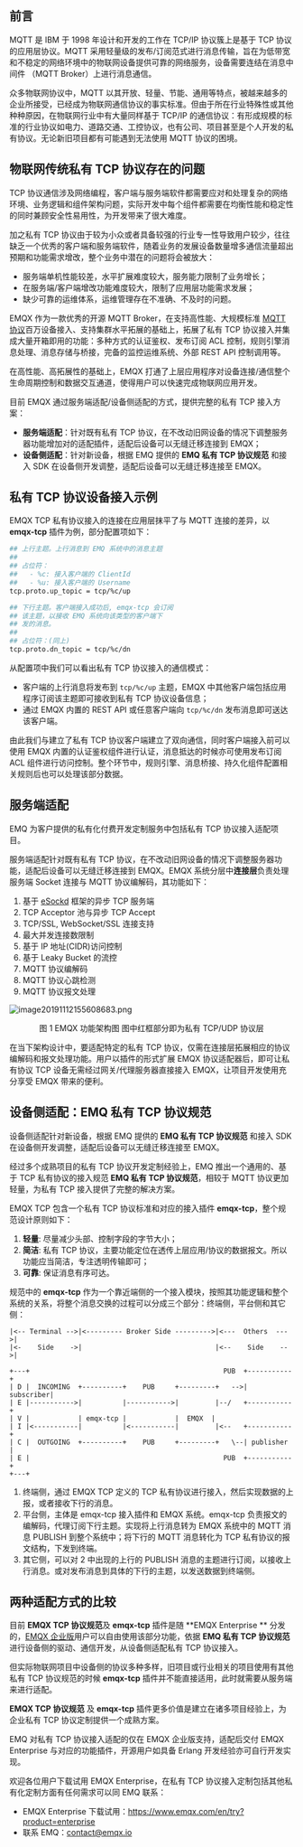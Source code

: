 ## 前言

MQTT 是 IBM 于 1998 年设计和开发的工作在 TCP/IP 协议簇上是基于 TCP 协议的应用层协议。MQTT 采用轻量级的发布/订阅范式进行消息传输，旨在为低带宽和不稳定的网络环境中的物联网设备提供可靠的网络服务，设备需要连结在消息中间件 （MQTT Broker）上进行消息通信。

众多物联网协议中，MQTT 以其开放、轻量、节能、通用等特点，被越来越多的企业所接受，已经成为物联网通信协议的事实标准。但由于所在行业特殊性或其他种种原因，在物联网行业中有大量同样基于 TCP/IP 的通信协议：有形成规模的标准的行业协议如电力、道路交通、工控协议，也有公司、项目甚至是个人开发的私有协议。无论新旧项目都有可能遇到无法使用 MQTT 协议的困境。



## 物联网传统私有 TCP 协议存在的问题

TCP 协议通信涉及网络编程，客户端与服务端软件都需要应对和处理复杂的网络环境、业务逻辑和组件架构问题，实际开发中每个组件都需要在均衡性能和稳定性的同时兼顾安全性易用性，为开发带来了很大难度。

加之私有 TCP 协议由于较为小众或者具备较强的行业专一性导致用户较少，往往缺乏一个优秀的客户端和服务端软件，随着业务的发展设备数量增多通信流量超出预期和功能需求增改，整个业务中潜在的问题将会被放大：

- 服务端单机性能较差，水平扩展难度较大，服务能力限制了业务增长；
- 在服务端/客户端增改功能难度较大，限制了应用层功能需求发展；
- 缺少可靠的运维体系，运维管理存在不准确、不及时的问题。

EMQX 作为一款优秀的开源 MQTT Broker，在支持高性能、大规模标准 [MQTT 协议](https://www.emqx.com/zh/mqtt)百万设备接入、支持集群水平拓展的基础上，拓展了私有 TCP 协议接入并集成大量开箱即用的功能：多种方式的认证鉴权、发布订阅 ACL 控制，规则引擎消息处理、消息存储与桥接，完备的监控运维系统、外部 REST API 控制调用等。

在高性能、高拓展性的基础上，EMQX 打通了上层应用程序对设备连接/通信整个生命周期控制和数据交互通道，使得用户可以快速完成物联网应用开发。

目前 EMQX 通过服务端适配/设备侧适配的方式，提供完整的私有 TCP 接入方案：

- **服务端适配**：针对既有私有 TCP 协议，在不改动旧网设备的情况下调整服务器功能增加对的适配插件，适配后设备可以无缝迁移连接到 EMQX；
- **设备侧适配**：针对新设备，根据 EMQ 提供的 **EMQ 私有 TCP 协议规范** 和接入 SDK 在设备侧开发调整，适配后设备可以无缝迁移连接至 EMQX。

## 私有 TCP 协议设备接入示例

EMQX TCP 私有协议接入的连接在应用层抹平了与 MQTT 连接的差异，以 **emqx-tcp** 插件为例，部分配置项如下：

```bash
## 上行主题。上行消息到 EMQ 系统中的消息主题
##
## 占位符：
##   - %c: 接入客户端的 ClientId
##   - %u: 接入客户端的 Username
tcp.proto.up_topic = tcp/%c/up

## 下行主题。客户端接入成功后, emqx-tcp 会订阅
## 该主题，以接收 EMQ 系统向该类型的客户端下
## 发的消息。
##
## 占位符：(同上)
tcp.proto.dn_topic = tcp/%c/dn
```

从配置项中我们可以看出私有 TCP 协议接入的通信模式：

- 客户端的上行消息将发布到 `tcp/%c/up` 主题，EMQX 中其他客户端包括应用程序订阅该主题即可接收到私有 TCP 协议设备信息；
- 通过 EMQX 内置的 REST API 或任意客户端向 `tcp/%c/dn` 发布消息即可送达该客户端。

由此我们与建立了私有 TCP 协议客户端建立了双向通信，同时客户端接入前可以使用 EMQX 内置的认证鉴权组件进行认证，消息抵达的时候亦可使用发布订阅 ACL 组件进行访问控制。整个环节中，规则引擎、消息桥接、持久化组件配置相关规则后也可以处理该部分数据。



## 服务端适配

EMQ 为客户提供的私有化付费开发定制服务中包括私有 TCP 协议接入适配项目。

服务端适配针对既有私有 TCP 协议，在不改动旧网设备的情况下调整服务器功能，适配后设备可以无缝迁移连接到 EMQX。EMQX 系统分层中**连接层**负责处理服务端 Socket 连接与 MQTT 协议编解码，其功能如下：

1. 基于 [eSockd](https://github.com/emqx/esockd) 框架的异步 TCP 服务端
2. TCP Acceptor 池与异步 TCP Accept
3. TCP/SSL, WebSocket/SSL 连接支持
4. 最大并发连接数限制
5. 基于 IP 地址(CIDR)访问控制
6. 基于 Leaky Bucket 的流控
7. MQTT 协议编解码
8. MQTT 协议心跳检测
9. MQTT 协议报文处理

![image20191112155608683.png](https://static.emqx.net/images/ef9120fce3c3c1f8e792f1e3dda6a629.png)

<center>图 1 EMQX 功能架构图 图中红框部分即为私有 TCP/UDP 协议层</center>

在当下架构设计中，要适配特定的私有 TCP 协议，仅需在连接层拓展相应的协议编解码和报文处理功能。用户以插件的形式扩展 EMQX 协议适配器后，即可让私有协议 TCP 设备无需经过网关/代理服务器直接接入 EMQX，让项目开发使用充分享受 EMQX 带来的便利。



## 设备侧适配：EMQ 私有 TCP 协议规范

设备侧适配针对新设备，根据 EMQ 提供的 **EMQ 私有 TCP 协议规范** 和接入 SDK 在设备侧开发调整，适配后设备可以无缝迁移连接至 EMQX。

经过多个成熟项目的私有 TCP 协议开发定制经验上，EMQ 推出一个通用的、基于 TCP 私有协议的接入规范 **EMQ 私有 TCP 协议规范**，相较于 MQTT 协议更加轻量，为私有 TCP 接入提供了完整的解决方案。

EMQX TCP 包含一个私有 TCP 协议标准和对应的接入插件 **emqx-tcp**，整个规范设计原则如下：

1. **轻量**: 尽量减少头部、控制字段的字节大小；
2. **简洁**: 私有 TCP 协议，主要功能定位在透传上层应用/协议的数据报文。所以功能应当简洁，专注透明传输即可；
3. **可靠**: 保证消息有序可达。

规范中的 **emqx-tcp** 作为一个靠近端侧的一个接入模块，按照其功能逻辑和整个系统的关系，将整个消息交换的过程可以分成三个部分：终端侧，平台侧和其它侧：

```
|<-- Terminal -->|<--------- Broker Side --------->|<---  Others  --->|
|<-    Side    ->|                                 |<--    Side    -->|

+---+                                                PUB  +-----------+
| D |  INCOMING  +----------+    PUB     +---------+   -->| subscriber|
| E |----------->|          |----------->|         |--/   +-----------+
| V |            | emqx-tcp |            |  EMQX  |
| I |<-----------|          |<-----------|         |<--   +-----------+
| C |  OUTGOING  +----------+    PUB     +---------+   \--| publisher |
| E |                                                PUB  +-----------+
+---+
```

1. 终端侧，通过 EMQX TCP 定义的 TCP 私有协议进行接入，然后实现数据的上报，或者接收下行的消息。
2. 平台侧，主体是 emqx-tcp 接入插件和 EMQX 系统。emqx-tcp 负责报文的编解码，代理订阅下行主题。实现将上行消息转为 EMQX 系统中的 MQTT 消息 PUBLISH 到整个系统中；将下行的 MQTT 消息转化为 TCP 私有协议的报文结构，下发到终端。
3. 其它侧，可以对 2 中出现的上行的 PUBLISH 消息的主题进行订阅，以接收上行消息。或对发布消息到具体的下行的主题，以发送数据到终端侧。



## 两种适配方式的比较

目前 **EMQX TCP 协议规范**及 **emqx-tcp** 插件是随 **EMQX Enterprise ** 分发的，[EMQX 企业版](https://www.emqx.com/zh/products/emqx)用户可以自由使用该部分功能，依据 **EMQ 私有 TCP 协议规范** 进行设备侧的驱动、通信开发，从设备侧适配私有 TCP 协议接入。

但实际物联网项目中设备侧的协议多种多样，旧项目或行业相关的项目使用有其他私有 TCP 协议规范的时候 **emqx-tcp** 插件并不能直接适用，此时就需要从服务端来进行适配。

**EMQX TCP 协议规范** 及 **emqx-tcp** 插件更多价值是建立在诸多项目经验上，为企业私有 TCP 协议定制提供一个成熟方案。

EMQ 对私有 TCP 协议接入适配的仅在 EMQX 企业版支持，适配后交付 EMQX Enterprise 与对应的功能插件，开源用户如具备 Erlang 开发经验亦可自行开发实现。

欢迎各位用户下载试用 EMQX Enterprise，在私有 TCP 协议接入定制包括其他私有化定制方面有任何需求可以同 EMQ 联系：

- EMQX Enterprise 下载试用：https://www.emqx.com/en/try?product=enterprise
- 联系 EMQ：contact@emqx.io
